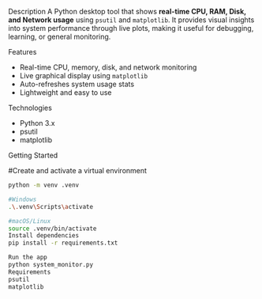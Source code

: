 Description
A Python desktop tool that shows **real-time CPU, RAM, Disk, and Network usage** using `psutil` and `matplotlib`. It provides visual insights into system performance through live plots, making it useful for debugging, learning, or general monitoring.



 Features
- Real-time CPU, memory, disk, and network monitoring
- Live graphical display using `matplotlib`
- Auto-refreshes system usage stats
- Lightweight and easy to use

Technologies
- Python 3.x
- psutil
- matplotlib

Getting Started

#Create and activate a virtual environment
```bash
python -m venv .venv

#Windows
.\.venv\Scripts\activate

#macOS/Linux
source .venv/bin/activate
Install dependencies
pip install -r requirements.txt

Run the app
python system_monitor.py
Requirements
psutil
matplotlib



